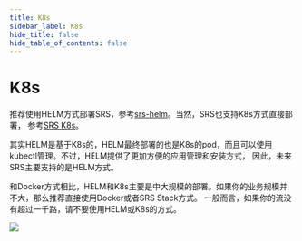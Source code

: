 ```yaml
---
title: K8s
sidebar_label: K8s
hide_title: false
hide_table_of_contents: false
---
```


# K8s

推荐使用HELM方式部署SRS，参考[srs-helm](https://github.com/ossrs/srs-helm)。当然，SRS也支持K8s方式直接部署，
参考[SRS K8s](./k8s.md)。

其实HELM是基于K8s的，HELM最终部署的也是K8s的pod，而且可以使用kubectl管理。不过，HELM提供了更加方便的应用管理和安装方式，
因此，未来SRS主要支持的是HELM方式。

和Docker方式相比，HELM和K8s主要是中大规模的部署。如果你的业务规模并不大，那么推荐直接使用Docker或者SRS Stack方式。
一般而言，如果你的流没有超过一千路，请不要使用HELM或K8s的方式。

![](https://ossrs.net/gif/v1/sls.gif?site=ossrs.net&path=/lts/doc/zh/v6/getting-started-k8s)


